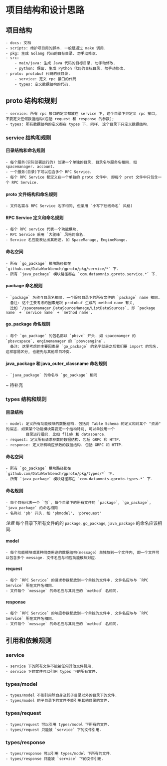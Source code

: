 # 项目结构和设计思路

## 项目结构
```
- docs: 文档
- scripts: 维护项目用的脚本. 一般是通过 make 调用.
- pkg: 生成 Golang 代码的目标目录. 勿手动修改.
- src:
    - main/java: 生成 Java 代码的目标目录. 勿手动修改.
    - python: 保留. 生成 Python 代码的目标目录. 勿手动修改.
- proto: protobuf 代码的根目录.
    - service: 定义 rpc 接口的代码
    - types: 定义数据结构的代码.
```

## proto 结构和规则
```
- service: 所有 rpc 接口的定义都放在 service 下, 这个目录下只定义 rpc 接口, 不要定义任何数据结构(包括 request 和 response 的参数);
- types: 所有数据结构的定义都在 types 下, 同样, 这个目录下只定义数据结构. 
```

### service 结构和规则
#### 目录结构和命名规则
``` 
- 每个服务(实际部署运行的) 创建一个单独的目录, 目录名与服务名相同. 如 spacemanager. account.
- 一个服务(目录)下可以包含多个 RPC Service. 
- 每个 RPC Service 都定义在一个单独的 proto 文件中. 即每个 prot 文件中只包含一个 RPC Service.
```

#### proto 文件结构和命名规则
``` 
- 文件名需与 RPC Service 名字相同, 但采用 `小写下划线命名` 风格)
```

#### RPC Service 定义和命名规则
```
- 每个 RPC service 代表一个功能模块.
- RPC Service 采用 `大驼峰` 风格的命名.
- Service 名应能表达出其用途. 如 SpaceManage, EngineMange.
```

#### 命名空间
``` 
- 所有 `go_package` 模块路径都在 `github.com/DataWorkbench/gproto/pkg/service/*` 下.
- 所有 `java_package` 模块路径都在 `com.dataomnis.gproto.service.*` 下.
```

#### package 命名规则
``` 
- `package` 名称与目录名相同. 一个服务目录下的所有文件的 `package` name 相同. 
  备注: 这个主要考虑的因素是跟 protobuf 生成的 method name 有关, 
  比如 `/spacemanager.DataSourceManage/ListDataSources`, 即 `package name` + `service name` + `method name`.
```

#### go_package 命名规则
```
- 每个 `go_package` 的包名都以 `pbsvc` 开头. 如 spacemanger 的 `pbsvcspace`, enginemanager 的 `pbsvcengine`.
  备注: 这里考虑的主要因素是 `go_package` 的名字就是之后我们要 import 的包名. 这样容易区分, 也避免与其他项目冲突.
```

#### java_package 和 java_outer_classname 命名规则
``` 
- `java_package` 的命名与 `go_package` 相同
```
~ 待补充

### types 结构和规则
#### 目录结构
```
- model: 定义所有功能模块的数据结构. 包括对 Table Schema 的定义和对某个 "资源" 的描述. 如果某个功能模块需要定一个结构特别, 可以单独用一个
         目录进行组织. 比如 flink 和 datasource.
- request: 定义所有请求参数的数据结构. 包括 GRPC 和 HTTP.
- response: 定义所有响应参数的数据结构. 包括 GRPC 和 HTTP.
```

#### 命名空间
``` 
- 所有 `go_package` 模块路径都在 `github.com/DataWorkbench/gproto/pkg/types/*` 下.
- 所有 `java_package` 模块路径都在 `com.dataomnis.gproto.types.*` 下.
```

#### 命名规则
```
- 每个目标代表一个 `包`, 每个目录下的所有文件的 `package`, `go_package`, `java_package` 的命名相同
- 名称以 'pb' 开头. 如 'pbmodel', 'pbrequest'
```

*注意* 每个目录下所有文件的的 `package`, `go_package`, `java_package` 的命名应该相同. 

#### model
```
- 每个功能模块或某种同类用途的数据结构(message) 单独放到一个文件内, 即一个文件可以包含多个 message. 文件名应与相应功能模块对应.
```

#### request
```
- 每个 `RPC Service` 的请求参数都放到一个单独的文件中. 文件名应与与 `RPC Service` 所在文件名相同.
- 文件每个 `message` 的命名应与其对应的 `method` 名相同.
```

#### response
```
- 每个 `RPC Service` 的响应参数都放到一个单独的文件中. 文件名应与与 `RPC Service` 所在文件名相同.
- 文件每个 `message` 的命名应与其对应的 `method` 名相同.
```

## 引用和依赖规则
### service
```
- service 下的所有文件不能被任何其他文件引用. 
- service 下的文件可以引用 types 下的所有文件.
```

### types/model
``` 
- types/model 不能引用除自身及其子目录以外的目录下的文件.
- types/model 的子目录下的文件不能引用其他目录的文件.
```

### types/request
``` 
- types/request 可以引用 types/model 下所有的文件. 
- types/request 只能被 `service` 下的文件引用.
```

### types/response
``` 
- types/response 可以引用 types/model 下所有的文件. 
- types/response 只能被 `service` 下的文件引用.
```

